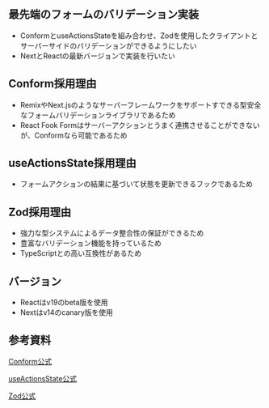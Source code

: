 ## 最先端のフォームのバリデーション実装
- ConformとuseActionsStateを組み合わせ、Zodを使用したクライアントとサーバーサイドのバリデーションができるようにしたい
- NextとReactの最新バージョンで実装を行いたい

## Conform採用理由
- RemixやNext.jsのようなサーバーフレームワークをサポートすできる型安全なフォームバリデーションライブラリであるため
- React Fook Formはサーバーアクションとうまく連携させることができないが、Conformなら可能であるため

## useActionsState採用理由
- フォームアクションの結果に基づいて状態を更新できるフックであるため

## Zod採用理由
- 強力な型システムによるデータ整合性の保証ができるため
- 豊富なバリデーション機能を持っているため
- TypeScriptとの高い互換性があるため

## バージョン
- Reactはv19のbeta版を使用
- Nextはv14のcanary版を使用

## 参考資料
[Conform公式](https://conform.guide/) 

[useActionsState公式](https://react.dev/reference/react/useActionState#noun-labs-1201738-(2))

[Zod公式](https://zod.dev/)
